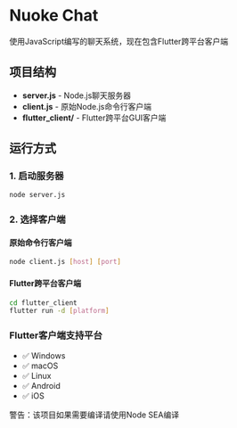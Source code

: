 # Nuoke Chat
使用JavaScript编写的聊天系统，现在包含Flutter跨平台客户端

## 项目结构

- **server.js** - Node.js聊天服务器
- **client.js** - 原始Node.js命令行客户端
- **flutter_client/** - Flutter跨平台GUI客户端

## 运行方式

### 1. 启动服务器
```bash
node server.js
```

### 2. 选择客户端

#### 原始命令行客户端
```bash
node client.js [host] [port]
```

#### Flutter跨平台客户端
```bash
cd flutter_client
flutter run -d [platform]
```

### Flutter客户端支持平台
- ✅ Windows
- ✅ macOS  
- ✅ Linux
- ✅ Android
- ✅ iOS

警告：该项目如果需要编译请使用Node SEA编译